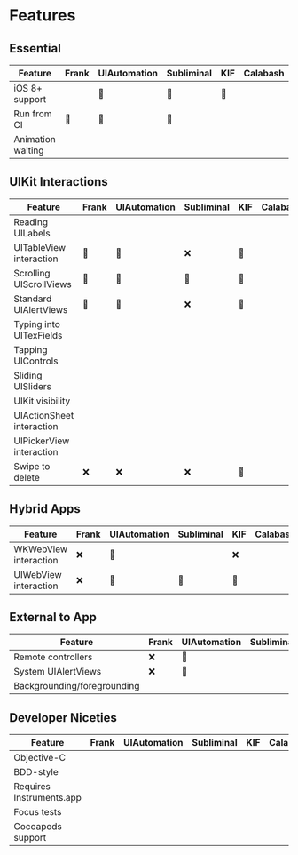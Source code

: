 # Features

## Essential
 
| Feature | Frank | UIAutomation | Subliminal | KIF | Calabash |
|---------|-------|--------------|------------|-----|----------|
| iOS 8+ support          |  | 💚 | 💚 | 💚 |  |
| Run from CI             | 💚 | 💚 | 💚 |  |  |
| Animation waiting |  |  |  |  |  |

## UIKit Interactions

| Feature | Frank | UIAutomation | Subliminal | KIF | Calabash |
|---------|-------|--------------|------------|-----|----------|
| Reading UILabels |  |  |  |  |  |
| UITableView interaction | 💚 | 💚 | ❌ | 💚 |  |
| Scrolling UIScrollViews | 💚 | 💚 | 💚 | 💚 |  |
| Standard UIAlertViews   | 💚 | 💚 | ❌ | 💚 |  |
| Typing into UITexFields |  |  |  |  |  |
| Tapping UIControls |  |  |  |  |  |
| Sliding UISliders  |  |  |  |  |  |
| UIKit visibility |  |  |  |  |  |
| UIActionSheet interaction |  |  |  |  |  |
| UIPickerView interaction |  |  |  |  |  |
| Swipe to delete         | ❌ | ❌ | ❌ | 💚 |  |

## Hybrid Apps

| Feature | Frank | UIAutomation | Subliminal | KIF | Calabash |
|---------|-------|--------------|------------|-----|----------|
| WKWebView interaction   | ❌ | 💚 |  | ❌ |  |
| UIWebView interaction   | ❌ | 💚 | 💚 | 💚 |  |

## External to App

| Feature | Frank | UIAutomation | Subliminal | KIF | Calabash |
|---------|-------|--------------|------------|-----|----------|
| Remote controllers      | ❌ | 💚 |  | ❌ |  |
| System UIAlertViews     | ❌ | 💚 |  | ❌ |  |
| Backgrounding/foregrounding |  |  |  |  |  |


## Developer Niceties

| Feature | Frank | UIAutomation | Subliminal | KIF | Calabash |
|---------|-------|--------------|------------|-----|----------|
| Objective-C |  |  |  |  |  |
| BDD-style |  |  |  |  |  |
| Requires Instruments.app |  |  |  |  |  |
| Focus tests |  |  |  |  |  |
| Cocoapods support |  |  |  |  |  |
